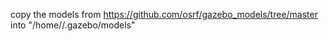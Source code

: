 copy the models from https://github.com/osrf/gazebo_models/tree/master into "/home/<user name>/.gazebo/models"

